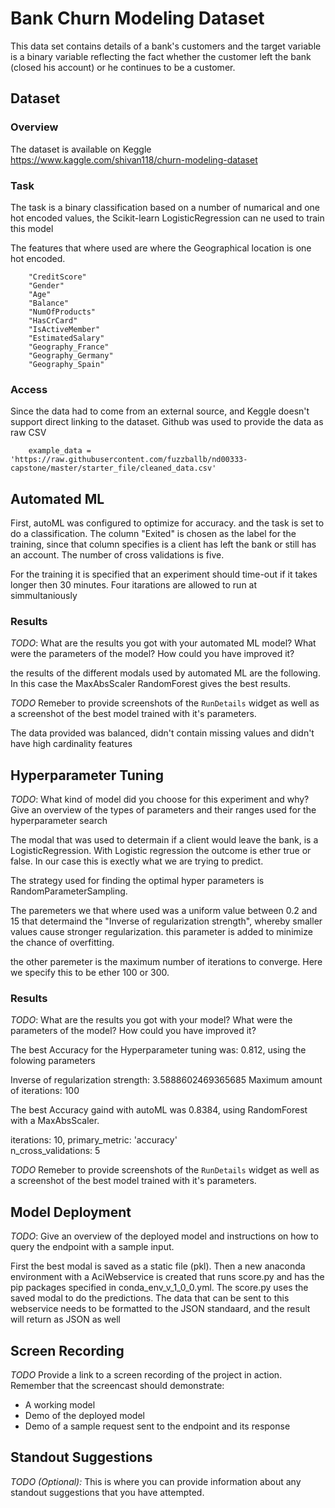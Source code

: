 # Bank Churn Modeling Dataset

This data set contains details of a bank's customers and the target variable is a binary variable reflecting the fact whether the customer left the bank (closed his account) or he continues to be a customer.

## Dataset

### Overview
The dataset is available on Keggle https://www.kaggle.com/shivan118/churn-modeling-dataset

### Task
The task is a binary classification based on a number of numarical and one hot encoded values, the Scikit-learn LogisticRegression can ne used to train this model 

The features that where used are where the Geographical location is one hot encoded.

        "CreditScore"
        "Gender"
        "Age"
        "Balance"
        "NumOfProducts"
        "HasCrCard"
        "IsActiveMember"
        "EstimatedSalary"
        "Geography_France"
        "Geography_Germany"
        "Geography_Spain"
        
### Access
Since the data had to come from an external source, and Keggle doesn't support direct linking to the dataset. Github was used to provide the data as raw CSV

        example_data = 'https://raw.githubusercontent.com/fuzzballb/nd00333-capstone/master/starter_file/cleaned_data.csv'

## Automated ML
First, autoML was configured to optimize for accuracy. and the task is set to do a classification. The column "Exited" is chosen as the label for the training, since that column specifies is a client has left the bank or still has an account. The number of cross validations is five.

For the training it is specified that an experiment should time-out if it takes longer then 30 minutes. Four itarations are allowed to run at simmultaniously


### Results
*TODO*: What are the results you got with your automated ML model? What were the parameters of the model? How could you have improved it?

the results of the different modals used by automated ML are the following. In this case the MaxAbsScaler RandomForest gives the best results. 

*TODO* Remeber to provide screenshots of the `RunDetails` widget as well as a screenshot of the best model trained with it's parameters.
<screenshot>
         
The data provided was balanced, didn't contain missing values and didn't have high cardinality features 
         

## Hyperparameter Tuning
*TODO*: What kind of model did you choose for this experiment and why? Give an overview of the types of parameters and their ranges used for the hyperparameter search

The modal that was used to determain if a client would leave the bank, is a LogisticRegression. With Logistic regression the outcome is ether true or false. In our case this is exectly what we are trying to predict.

The strategy used for finding the optimal hyper parameters is RandomParameterSampling. 

The paremeters we that where used was a uniform value between 0.2 and 15 that determaind the "Inverse of regularization strength", whereby smaller values cause stronger regularization. this parameter is added to minimize the chance of overfitting. 

the other paremeter is the maximum number of iterations to converge. Here we specify this to be ether 100 or 300. 


### Results
*TODO*: What are the results you got with your model? What were the parameters of the model? How could you have improved it?

The best Accuracy for the Hyperparameter tuning was: 0.812, using the folowing parameters

Inverse of regularization strength: 3.5888602469365685
Maximum amount of iterations: 100

The best Accuracy gaind with autoML was 0.8384, using RandomForest with a MaxAbsScaler. 

iterations: 10,
primary_metric:  'accuracy'                     
n_cross_validations: 5


*TODO* Remeber to provide screenshots of the `RunDetails` widget as well as a screenshot of the best model trained with it's parameters.

## Model Deployment
*TODO*: Give an overview of the deployed model and instructions on how to query the endpoint with a sample input.

First the best modal is saved as a static file (pkl). Then a new anaconda environment with a AciWebservice is created that runs score.py and has the pip packages specified in conda_env_v_1_0_0.yml. The score.py uses the saved modal to do the predictions. The data that can be sent to this webservice needs to be formatted to the JSON standaard, and the result will return as JSON as well

## Screen Recording
*TODO* Provide a link to a screen recording of the project in action. Remember that the screencast should demonstrate:
- A working model
- Demo of the deployed  model
- Demo of a sample request sent to the endpoint and its response

## Standout Suggestions
*TODO (Optional):* This is where you can provide information about any standout suggestions that you have attempted.
